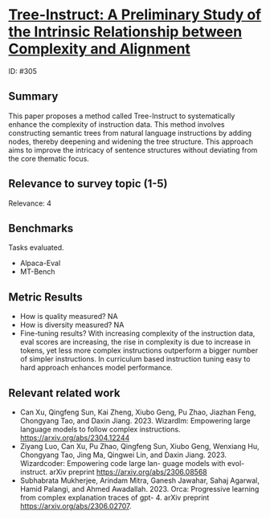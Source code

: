 # [Tree-Instruct: A Preliminary Study of the Intrinsic Relationship between Complexity and Alignment](https://arxiv.org/abs/2308.05696)

ID: #305

## Summary

This paper proposes a method called Tree-Instruct to systematically enhance the complexity of instruction data. This method involves constructing semantic trees from natural language instructions by adding nodes, thereby deepening and widening the tree structure. This approach aims to improve the intricacy of sentence structures without deviating from the core thematic focus. 

## Relevance to survey topic (1-5)

Relevance: 4

## Benchmarks

Tasks evaluated.

- Alpaca-Eval
- MT-Bench

## Metric Results

- How is quality measured? NA
- How is diversity measured? NA
- Fine-tuning results? 
With increasing complexity of the instruction data, eval scores are increasing, the rise in complexity is due to increase in tokens, yet less more complex instructions outperform a bigger number of simpler instructions. In curriculum based instruction tuning easy to hard approach enhances model performance. 


## Relevant related work

- Can Xu, Qingfeng Sun, Kai Zheng, Xiubo Geng, Pu Zhao, Jiazhan Feng, Chongyang Tao, and Daxin Jiang. 2023. Wizardlm: Empowering large language models to follow complex instructions.  https://arxiv.org/abs/2304.12244
- Ziyang Luo, Can Xu, Pu Zhao, Qingfeng Sun, Xiubo Geng, Wenxiang Hu, Chongyang Tao, Jing Ma, Qingwei Lin, and Daxin Jiang. 2023. Wizardcoder: Empowering code large lan- guage models with evol-instruct. arXiv preprint https://arxiv.org/abs/2306.08568
- Subhabrata Mukherjee, Arindam Mitra, Ganesh Jawahar, Sahaj Agarwal, Hamid Palangi, and Ahmed Awadallah. 2023. Orca: Progressive learning from complex explanation traces of gpt- 4. arXiv preprint https://arxiv.org/abs/2306.02707. 



